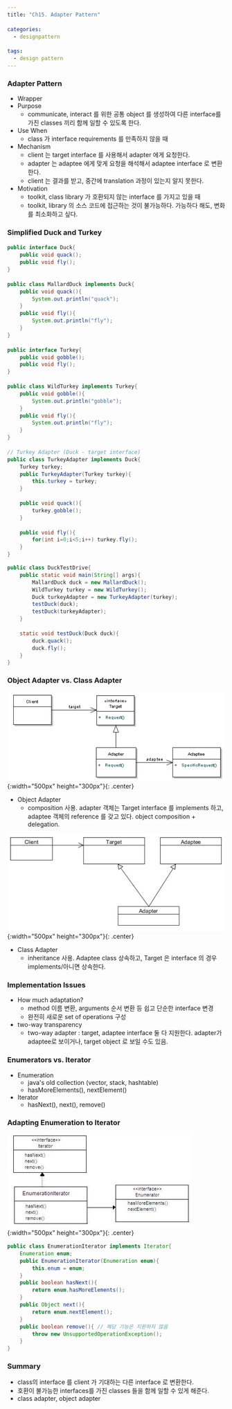 ```yaml
---
title: "Ch15. Adapter Pattern"

categories:
  - designpattern

tags:
  - design pattern
---
```


### Adapter Pattern
- Wrapper
- Purpose
  - communicate, interact 를 위한 공통 object 를 생성하여 다른 interface를 가진 classes 끼리 함께 일할 수 있도록 한다.
- Use When
  - class 가 interface requirements 를 만족하지 않을 때
- Mechanism
  - client 는 target interface 를 사용해서 adapter 에게 요청한다.
  - adapter 는 adaptee 에게 맞게 요청을 해석해서 adaptee interface 로 변환한다.
  - client 는 결과를 받고, 중간에 translation 과정이 있는지 알지 못한다.
- Motivation
  - toolkit, class library 가 호환되지 않는 interface 를 가지고 있을 때
  - toolkit, library 의 소스 코드에 접근하는 것이 불가능하다. 가능하다 해도, 변화를 최소화하고 싶다.

### Simplified Duck and Turkey

```java
public interface Duck{
    public void quack();
    public void fly();
}

public class MallardDuck implements Duck{
    public void quack(){
        System.out.println("quack");
    }
    public void fly(){
        System.out.println("fly");
    }
}

public interface Turkey{
    public void gobble();
    public void fly();
}

public class WildTurkey implements Turkey{
    public void gobble(){
        System.out.println("gobble");
    }
    public void fly(){
        System.out.println("fly");
    }
}

// Turkey Adapter (Duck - target interface)
public class TurkeyAdapter implements Duck{
    Turkey turkey;
    public TurkeyAdapter(Turkey turkey){
        this.turkey = turkey;
    }

    public void quack(){
        turkey.gobble();
    }

    public void fly(){
        for(int i=0;i<5;i++) turkey.fly();
    }
}
```

```java
public class DuckTestDrive{
    public static void main(String[] args){
        MallardDuck duck = new MallardDuck();
        WildTurkey turkey = new WildTurkey();
        Duck turkeyAdapter = new TurkeyAdapter(turkey);
        testDuck(duck);
        testDuck(turkeyAdapter);
    }

    static void testDuck(Duck duck){
        duck.quack();
        duck.fly();
    }
}
```

### Object Adapter vs. Class Adapter
![Validation](/assets/images/adapterpattern.png){:width="500px" height="300px"}{: .center}

- Object Adapter
  - composition 사용. adapter 객체는 Target interface 를 implements 하고, adaptee 객체의 reference 를 갖고 있다. object composition + delegation.

![Validation](/assets/images/adapterpattern2.jpeg){:width="500px" height="300px"}{: .center}
- Class Adapter
  - inheritance 사용. Adaptee class 상속하고, Target 은 interface 의 경우 implements/아니면 상속한다. 


### Implementation Issues
- How much adaptation? 
  - method 이름 변환, arguments 순서 변환 등 쉽고 단순한 interface 변경
  - 완전히 새로운 set of operations 구성
- two-way transparency
  - two-way adapter : target, adaptee interface 둘 다 지원한다. adapter가 adaptee로 보이거나, target object 로 보일 수도 있음.

### Enumerators vs. Iterator
- Enumeration
  - java's old collection (vector, stack, hashtable)
  - hasMoreElements(), nextElement()
- Iterator
  - hasNext(), next(), remove()


### Adapting Enumeration to Iterator 

![Validation](/assets/images/adapterpattern3.jpeg){:width="500px" height="300px"}{: .center}

```java
public class EnumerationIterator implements Iterator{
    Enumeration enum;
    public EnumerationIterator(Enumeration enum){
        this.enum = enum;
    }
    public boolean hasNext(){
        return enum.hasMoreElements();
    }
    public Object next(){
        return enum.nextElement();
    }
    public boolean remove(){ // 해당 기능은 지원하지 않음
        throw new UnsupportedOperationException();
    }
}
```

### Summary
- class의 interface 를 client 가 기대하는 다른 interface 로 변환한다.
- 호환이 불가능한 interfaces를 가진 classes 들을 함께 일할 수 있게 해준다.
- class adapter, object adapter